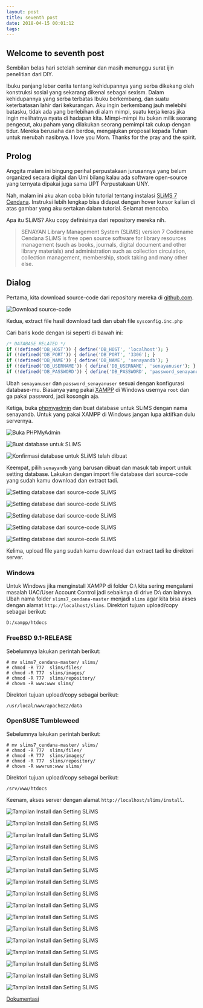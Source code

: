 ```yaml
---
layout: post
title: seventh post
date: 2018-04-15 00:01:12
tags:
---
```


## Welcome to seventh post

Sembilan belas hari setelah seminar dan masih menunggu surat ijin penelitian dari DIY. 

Ibuku panjang lebar cerita tentang kehidupannya yang serba dikekang oleh konstruksi sosial yang sekarang dikenal sebagai sexism. Dalam kehidupannya yang serba terbatas Ibuku berkembang, dan suatu keterbatasan lahir dari kekurangan. Aku ingin berkembang jauh melebihi batasku, tidak ada yang berlebihan di alam mimpi, suatu kerja keras jika ingin melihatnya nyata di hadapan kita. Mimpi-mimpi itu bukan milik seorang pengecut, aku paham yang dilakukan seorang pemimpi tak cukup dengan tidur. Mereka berusaha dan berdoa, mengajukan proposal kepada Tuhan untuk merubah nasibnya. I love you Mom. Thanks for the pray and the spirit.

## Prolog

Anggita malam ini bingung perihal perpustakaan jurusannya yang belum organized secara digital dan Umi bilang kalau ada software open-source yang ternyata dipakai juga sama UPT Perpustakaan UNY.

Nah, malam ini aku akan coba bikin tutorial tentang instalasi [SLiMS 7 Cendana](https://github.com/slims/slims7_cendana). Instruksi lebih lengkap bisa didapat dengan hover kursor kalian di atas gambar yang aku sertakan dalam tutorial. Selamat mencoba.

Apa itu SLiMS? Aku copy definisinya dari repository mereka nih.

>SENAYAN Library Management System (SLiMS) version 7 Codename Cendana SLiMS is free open source software for library resources management (such as books, journals, digital document and other library materials) and administration such as collection circulation, collection management, membership, stock taking and many other else.

## Dialog

Pertama, kita download source-code dari repository mereka di [github.com](https://github.com/slims/slims7_cendana).

![Download source-code](/img/2018-04-15-21-010.png)

Kedua, extract file hasil download tadi dan ubah file `sysconfig.inc.php`

Cari baris kode dengan isi seperti di bawah ini:

```php
/* DATABASE RELATED */
if (!defined('DB_HOST')) { define('DB_HOST', 'localhost'); }
if (!defined('DB_PORT')) { define('DB_PORT', '3306'); }
if (!defined('DB_NAME')) { define('DB_NAME', 'senayandb'); }
if (!defined('DB_USERNAME')) { define('DB_USERNAME', 'senayanuser'); }
if (!defined('DB_PASSWORD')) { define('DB_PASSWORD', 'password_senayanuser'); }
```

Ubah `senayanuser` dan `password_senayanuser` sesuai dengan konfigurasi database-mu. Biasanya yang pakai [XAMPP](https://www.apachefriends.org/download.html) di Windows usernya `root` dan ga pakai password, jadi kosongin aja.

Ketiga, buka [phpmyadmin](https://www.phpmyadmin.net/) dan buat database untuk SLiMS dengan nama senayandb. Untuk yang pakai XAMPP di Windows jangan lupa aktifkan dulu servernya.

![Buka PHPMyAdmin](/img/2018-04-15-21-020.png "Buka PHPMyAdmin, masukan user dan password")

![Buat database untuk SLiMS](/img/2018-04-15-21-030.png "Buat database untuk SLiMS")

![Konfirmasi database untuk SLiMS telah dibuat](/img/2018-04-15-21-040.png "Konfirmasi database untuk SLiMS telah dibuat")

Keempat, pilih `senayandb` yang barusan dibuat dan masuk tab import untuk setting database. Lakukan dengan import file database dari source-code yang sudah kamu download dan extract tadi.

![Setting database dari source-code SLiMS](/img/2018-04-15-21-041.png "Setting database dari source-code SLiMS, pilih file senayan.sql")

![Setting database dari source-code SLiMS](/img/2018-04-15-21-042.png "Setting database dari source-code SLiMS, file bisa diambil dari folder install")

![Setting database dari source-code SLiMS](/img/2018-04-15-21-043.png "Setting database dari source-code SLiMS, klik Go")

![Setting database dari source-code SLiMS](/img/2018-04-15-21-044.png "Setting database dari source-code SLiMS, konfirmasi database telah disetting")

![Setting database dari source-code SLiMS](/img/2018-04-15-21-045.png "Setting database dari source-code SLiMS, tampilan struktur database")

Kelima, upload file yang sudah kamu download dan extract tadi ke direktori server.

### Windows

Untuk Windows jika menginstall XAMPP di folder C:\ kita sering mengalami masalah UAC/User Account Control jadi sebaiknya di drive D:\ dan lainnya. Ubah nama folder `slims7_cendana-master` menjadi `slims` agar kita bisa akses dengan alamat `http://localhost/slims`. Direktori tujuan upload/copy sebagai berikut:

`D:/xampp/htdocs`

### FreeBSD 9.1-RELEASE 

Sebelumnya lakukan perintah berikut:

```shell
# mv slims7_cendana-master/ slims/
# chmod -R 777  slims/files/
# chmod -R 777  slims/images/
# chmod -R 777  slims/repository/
# chown -R www:www slims/
````

Direktori tujuan upload/copy sebagai berikut:

`/usr/local/www/apache22/data`

### OpenSUSE Tumbleweed

Sebelumnya lakukan perintah berikut:

```shell
# mv slims7_cendana-master/ slims/
# chmod -R 777  slims/files/
# chmod -R 777  slims/images/
# chmod -R 777  slims/repository/
# chown -R wwwrun:www slims/
````

Direktori tujuan upload/copy sebagai berikut:

`/srv/www/htdocs`

Keenam, akses server dengan alamat `http://localhost/slims/install`.

![Tampilan Install dan Setting SLiMS](/img/2018-04-15-21-050.png "Tampilan Install dan Setting SLiMS, klilk Let's Start The Installation")

![Tampilan Install dan Setting SLiMS](/img/2018-04-15-21-060.png "Tampilan Install dan Setting SLiMS, isi sesuai setting senayandb yang kamu buat di step Ketiga dan masukkan username serta password yang akan kamu gunakan untuk masuk Sistem SLiMS lalu klik Continue")

![Tampilan Install dan Setting SLiMS](/img/2018-04-15-21-070.png "Tampilan Halaman awal SLiMS")

![Tampilan Install dan Setting SLiMS](/img/2018-04-15-21-080.png "Tampilan Halaman informasi SLiMS")

![Tampilan Install dan Setting SLiMS](/img/2018-04-15-21-090.png "Tampilan Halaman anggota SLiMS")

![Tampilan Install dan Setting SLiMS](/img/2018-04-15-21-100.png "Tampilan Halaman petugas SLiMS")

![Tampilan Install dan Setting SLiMS](/img/2018-04-15-21-110.png "Tampilan Halaman bantuan SLiMS")

![Tampilan Install dan Setting SLiMS](/img/2018-04-15-21-120.png "Tampilan Halaman login SLiMS")

![Tampilan Install dan Setting SLiMS](/img/2018-04-15-21-130.png "Tampilan Halaman dashboard SLiMS")

![Tampilan Install dan Setting SLiMS](/img/2018-04-15-21-140.png "Tampilan Halaman kontrol serial SLiMS")

![Tampilan Install dan Setting SLiMS](/img/2018-04-15-21-150.png "Tampilan Halaman laporan SLiMS")

![Tampilan Install dan Setting SLiMS](/img/2018-04-15-21-160.png "Tampilan Halaman sistem SLiMS")

![Tampilan Install dan Setting SLiMS](/img/2018-04-15-21-170.png "Tampilan Halaman stok SLiMS")

![Tampilan Install dan Setting SLiMS](/img/2018-04-15-21-180.png "Tampilan Halaman master SLiMS")

![Tampilan Install dan Setting SLiMS](/img/2018-04-15-21-190.png "Tampilan Halaman keanggotaan SLiMS")

![Tampilan Install dan Setting SLiMS](/img/2018-04-15-21-200.png "Tampilan Halaman sirkulasi SLiMS")

[Dokumentasi](/doc/slims.7.en.manual.pdf "Dokumentasi SLiMS")
